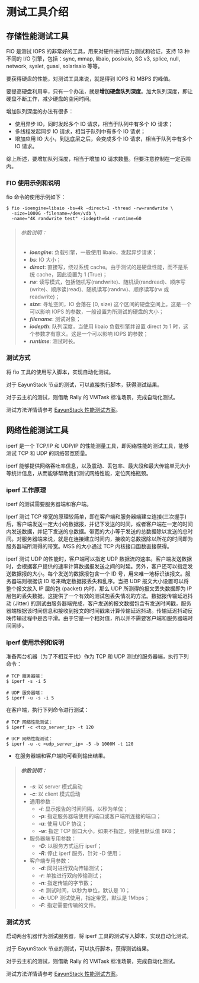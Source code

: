 # 测试工具介绍

## 存储性能测试工具

FIO 是测试 IOPS 的非常好的工具，用来对硬件进行压力测试和验证，支持 13 种不同的 I/O 引擎，包括：sync, mmap, libaio, posixaio, SG v3, splice, null, network, syslet, guasi, solarisaio 等等。

要获得硬盘的性能，对测试工具来说，就是得到 IOPS 和 MBPS 的峰值。

要提高硬盘利用率，只有一个办法，就是**增加硬盘队列深度**。加大队列深度，即让硬盘不断工作，减少硬盘的空闲时间。

增加队列深度的办法有很多：

* 使用异步 IO，同时发起多个 IO 请求，相当于队列中有多个 IO 请求；
* 多线程发起同步 IO 请求，相当于队列中有多个 IO 请求；
* 增加应用 IO 大小，到达底层之后，会变成多个 IO 请求，相当于队列中有多个 IO 请求。

综上所述，要增加队列深度，相当于增加 IO 请求数量。但要注意控制在一定范围内。

### FIO 使用示例和说明

fio 命令的使用示例如下：

```
$ fio -ioengine=libaio -bs=4k -direct=1 -thread -rw=randwrite \
  -size=1000G -filename=/dev/vdb \
  -name="4K randwrite test" -iodepth=64 -runtime=60
```

> ###### 参数说明：
> * ***ioengine***: 负载引擎，一般使用 libaio，发起异步请求；
> * ***bs***: IO 大小；
> * ***direct***: 直接写，绕过系统 cache。由于测试的是硬盘性能，而不是系统 cache，因此设置为 1 (True)；
> * ***rw***: 读写模式，包括随机写(randwrite)、随机读(randread)、顺序写(write)、顺序读(read)、随机读写(randrw)、顺序读写(rw 或 readwrite)；
> * ***size***: 寻址空间，IO 会落在 [0, size) 这个区间的硬盘空间上。这是一个可以影响 IOPS 的参数，一般设置为所测试的硬盘的大小；
> * ***filename***: 测试对象；
> * ***iodepth***: 队列深度，当使用 libaio 负载引擎并设置 direct 为 1 时，这个参数才有意义。这是一个可以影响 IOPS 的参数；
> * ***runtime***: 测试时长。

### 测试方式

将 fio 工具的使用写入脚本，实现自动化测试。

对于 EayunStack 节点的测试，可以直接执行脚本，获得测试结果。

对于云主机的测试，则借助 Rally 的 VMTask 标准场景，完成自动化测试。

测试方法详情请参考 [EayunStack 性能测试方案]()。

## 网络性能测试工具

iperf 是一个 TCP/IP 和 UDP/IP 的性能测量工具，即网络性能的测试工具，能够测试 TCP 和 UDP 的网络带宽质量。

iperf 能够提供网络吞吐率信息，以及震动、丢包率、最大段和最大传输单元大小等统计信息，从而能够帮助我们测试网络性能，定位网络瓶颈。

### iperf 工作原理

iperf 的测试需要服务器端和客户端。

Iperf 测试 TCP 带宽的原理较简单，即在客户端和服务器端建立连接(三次握手)后，客户端发送一定大小的数据报，并记下发送的时间，或者客户端在一定的时间内发送数据，并记下发送的总数据。带宽的大小等于发送的总数据除以发送的总时间。对服务器端来说，就是在连接建立时间内，接收的总数据除以所花的时间即为服务器端所测得的带宽。MSS 的大小通过 TCP 内核接口函数直接获得。

iperf 测试 UDP 的性能时，客户端可以指定 UDP 数据流的速率。客户端发送数据时，会根据客户提供的速率计算数据报发送之间的时延。另外，客户还可以指定发送数据报的大小。每个发送的数据报包含一个 ID 号，用来唯一地标识该报文。服务器端则根据该 ID 号来确定数据报丢失和乱序。当把 UDP 报文大小设置可以将整个报文放入 IP 层的包 (packet) 内时，那么 UDP 所测得的报文丢失数据即为 IP 层包的丢失数据。这提供了一个有效的测试包丢失情况的方法。数据报传输延迟抖动 (Jitter) 的测试由服务器端完成，客户发送的报文数据包含有发送时间戳，服务器端根据该时间信息和接收到报文的时间戳来计算传输延迟抖动。传输延迟抖动反映传输过程中是否平滑。由于它是一个相对值，所以并不需要客户端和服务器端时间同步。

### iperf 使用示例和说明

准备两台机器（为了不相互干扰）作为 TCP 和 UDP 测试的服务器端，执行下列命令：

```
# TCP 服务器端：
$ iperf -s -i 5

# UDP 服务器端：
$ iperf -u -s -i 5
```

在客户端，执行下列命令进行测试：

```
# TCP 网络性能测试：
$ iperf -c <tcp_server_ip> -t 120

# UCP 网络性能测试：
$ iperf -u -c <udp_server_ip> -5 -b 1000M -t 120
```

* 在服务器端和客户端均可看到输出结果。

> ##### 参数说明：
> * ***-s***: 以 server 模式启动
> * ***-c***: 以 client 模式启动
> * 通用参数：
>   * ***-i***: 显示报告的时间间隔，以秒为单位；
>   * ***-p***: 指定服务器端使用的端口或客户端所连接的端口；
>   * ***-u***: 使用 UDP 协议；
>   * ***-w***: 指定 TCP 窗口大小，如果不指定，则使用默认值 8KB；
> * 服务器端专用参数：
>   * ***-D***: 以服务方式运行 iperf；
>   * ***-R***: 停止 iperf 服务，针对 -D 使用；
> * 客户端专用参数：
>   * ***-d***: 同时进行双向传输测试；
>   * ***-r***: 单独进行双向传输测试；
>   * ***-n***: 指定传输的字节数；
>   * ***-t***: 测试时间，以秒为单位，默认是 10；
>   * ***-b***: UDP 测试使用，指定带宽，默认是 1Mbps；
>   * ***-F***: 指定需要传输的文件。

### 测试方式

启动两台机器作为测试服务器，将 iperf 工具的测试写入脚本，实现自动化测试。

对于 EayunStack 节点的测试，可以执行脚本，获得测试结果。

对于云主机的测试，则借助 Rally 的 VMTask 标准场景，完成自动化测试。

测试方法详情请参考 [EayunStack 性能测试方案]()。
